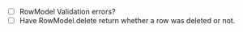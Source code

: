 - [ ] RowModel Validation errors?
- [ ] Have RowModel.delete return whether a row was deleted or not.
